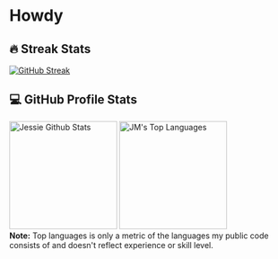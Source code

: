 # Howdy


## 🔥 Streak Stats

<!-- GitHub Readme Streak Stats - https://github.com/DenverCoder1/github-readme-streak-stats -->
[![GitHub Streak](https://streak-stats.demolab.com?user=apacjessie&theme=dark&hide_border=true)](https://git.io/streak-stats)

## 💻 GitHub Profile Stats

<!-- https://github.com/anuraghazra/github-readme-stats -->
<a href="https://github.com/anuraghazra/github-readme-stats"><img alt="Jessie Github Stats" src="https://denvercoder1-github-readme-stats.vercel.app/api/?username=apacjessie&show_icons=true&include_all_commits=true&count_private=true&theme=dark&hide_border=true&bg_color=1F222E&title_color=F85D7F&icon_color=F8D866" height="192px"/></a>
<a href="https://github.com/anuraghazra/github-readme-stats"><img alt="JM's Top Languages" src="https://github-readme-stats.vercel.app/api/top-langs/?username=apacjessie&langs_count=8&layout=compact&theme=dark&hide_border=true&bg_color=1F222E&title_color=F85D7F&icon_color=F8D866&hide=Jupyter%20Notebook" height="192px"/></a>
<br/>
<b>Note:</b> Top languages is only a metric of the languages my public code consists of and doesn't reflect experience or skill level.


